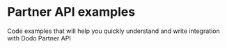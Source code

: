 # Partner API examples
Code examples that will help you quickly understand and write integration with Dodo Partner API
